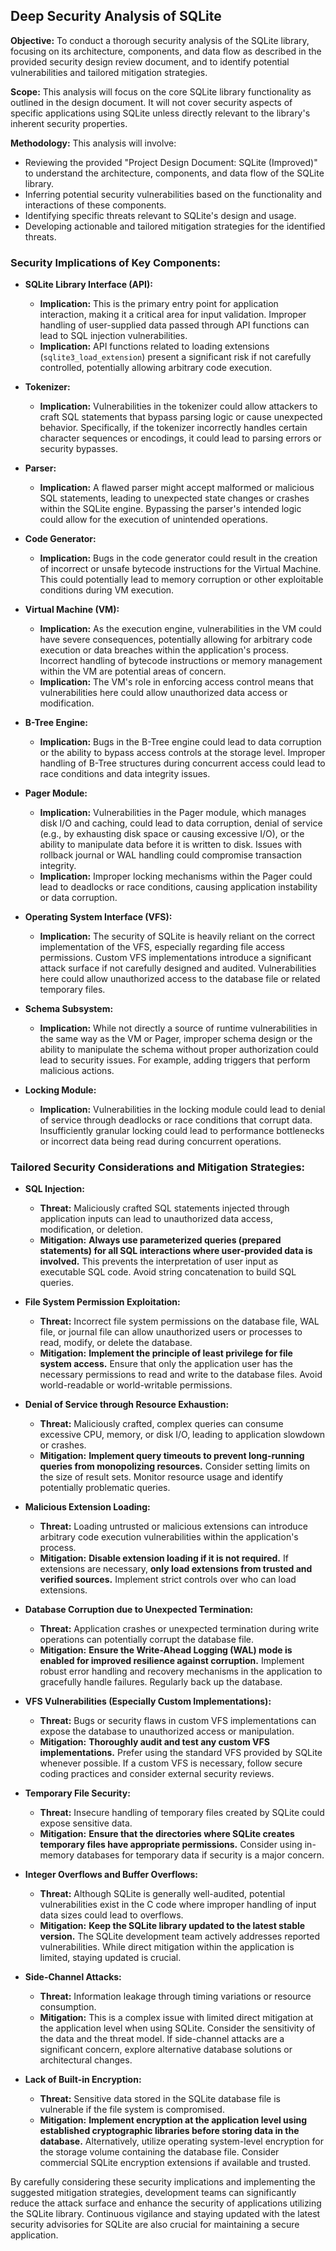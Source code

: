 ## Deep Security Analysis of SQLite

**Objective:** To conduct a thorough security analysis of the SQLite library, focusing on its architecture, components, and data flow as described in the provided security design review document, and to identify potential vulnerabilities and tailored mitigation strategies.

**Scope:** This analysis will focus on the core SQLite library functionality as outlined in the design document. It will not cover security aspects of specific applications using SQLite unless directly relevant to the library's inherent security properties.

**Methodology:** This analysis will involve:

*   Reviewing the provided "Project Design Document: SQLite (Improved)" to understand the architecture, components, and data flow of the SQLite library.
*   Inferring potential security vulnerabilities based on the functionality and interactions of these components.
*   Identifying specific threats relevant to SQLite's design and usage.
*   Developing actionable and tailored mitigation strategies for the identified threats.

### Security Implications of Key Components:

*   **SQLite Library Interface (API):**
    *   **Implication:** This is the primary entry point for application interaction, making it a critical area for input validation. Improper handling of user-supplied data passed through API functions can lead to SQL injection vulnerabilities.
    *   **Implication:**  API functions related to loading extensions (`sqlite3_load_extension`) present a significant risk if not carefully controlled, potentially allowing arbitrary code execution.

*   **Tokenizer:**
    *   **Implication:**  Vulnerabilities in the tokenizer could allow attackers to craft SQL statements that bypass parsing logic or cause unexpected behavior. Specifically, if the tokenizer incorrectly handles certain character sequences or encodings, it could lead to parsing errors or security bypasses.

*   **Parser:**
    *   **Implication:** A flawed parser might accept malformed or malicious SQL statements, leading to unexpected state changes or crashes within the SQLite engine. Bypassing the parser's intended logic could allow for the execution of unintended operations.

*   **Code Generator:**
    *   **Implication:** Bugs in the code generator could result in the creation of incorrect or unsafe bytecode instructions for the Virtual Machine. This could potentially lead to memory corruption or other exploitable conditions during VM execution.

*   **Virtual Machine (VM):**
    *   **Implication:** As the execution engine, vulnerabilities in the VM could have severe consequences, potentially allowing for arbitrary code execution or data breaches within the application's process. Incorrect handling of bytecode instructions or memory management within the VM are potential areas of concern.
    *   **Implication:** The VM's role in enforcing access control means that vulnerabilities here could allow unauthorized data access or modification.

*   **B-Tree Engine:**
    *   **Implication:**  Bugs in the B-Tree engine could lead to data corruption or the ability to bypass access controls at the storage level. Improper handling of B-Tree structures during concurrent access could lead to race conditions and data integrity issues.

*   **Pager Module:**
    *   **Implication:**  Vulnerabilities in the Pager module, which manages disk I/O and caching, could lead to data corruption, denial of service (e.g., by exhausting disk space or causing excessive I/O), or the ability to manipulate data before it is written to disk. Issues with rollback journal or WAL handling could compromise transaction integrity.
    *   **Implication:**  Improper locking mechanisms within the Pager could lead to deadlocks or race conditions, causing application instability or data corruption.

*   **Operating System Interface (VFS):**
    *   **Implication:** The security of SQLite is heavily reliant on the correct implementation of the VFS, especially regarding file access permissions. Custom VFS implementations introduce a significant attack surface if not carefully designed and audited. Vulnerabilities here could allow unauthorized access to the database file or related temporary files.

*   **Schema Subsystem:**
    *   **Implication:**  While not directly a source of runtime vulnerabilities in the same way as the VM or Pager, improper schema design or the ability to manipulate the schema without proper authorization could lead to security issues. For example, adding triggers that perform malicious actions.

*   **Locking Module:**
    *   **Implication:**  Vulnerabilities in the locking module could lead to denial of service through deadlocks or race conditions that corrupt data. Insufficiently granular locking could lead to performance bottlenecks or incorrect data being read during concurrent operations.

### Tailored Security Considerations and Mitigation Strategies:

*   **SQL Injection:**
    *   **Threat:**  Maliciously crafted SQL statements injected through application inputs can lead to unauthorized data access, modification, or deletion.
    *   **Mitigation:**  **Always use parameterized queries (prepared statements) for all SQL interactions where user-provided data is involved.** This prevents the interpretation of user input as executable SQL code. Avoid string concatenation to build SQL queries.

*   **File System Permission Exploitation:**
    *   **Threat:**  Incorrect file system permissions on the database file, WAL file, or journal file can allow unauthorized users or processes to read, modify, or delete the database.
    *   **Mitigation:**  **Implement the principle of least privilege for file system access.** Ensure that only the application user has the necessary permissions to read and write to the database files. Avoid world-readable or world-writable permissions.

*   **Denial of Service through Resource Exhaustion:**
    *   **Threat:**  Maliciously crafted, complex queries can consume excessive CPU, memory, or disk I/O, leading to application slowdown or crashes.
    *   **Mitigation:**  **Implement query timeouts to prevent long-running queries from monopolizing resources.** Consider setting limits on the size of result sets. Monitor resource usage and identify potentially problematic queries.

*   **Malicious Extension Loading:**
    *   **Threat:**  Loading untrusted or malicious extensions can introduce arbitrary code execution vulnerabilities within the application's process.
    *   **Mitigation:**  **Disable extension loading if it is not required.** If extensions are necessary, **only load extensions from trusted and verified sources.** Implement strict controls over who can load extensions.

*   **Database Corruption due to Unexpected Termination:**
    *   **Threat:**  Application crashes or unexpected termination during write operations can potentially corrupt the database file.
    *   **Mitigation:**  **Ensure the Write-Ahead Logging (WAL) mode is enabled for improved resilience against corruption.** Implement robust error handling and recovery mechanisms in the application to gracefully handle failures. Regularly back up the database.

*   **VFS Vulnerabilities (Especially Custom Implementations):**
    *   **Threat:**  Bugs or security flaws in custom VFS implementations can expose the database to unauthorized access or manipulation.
    *   **Mitigation:**  **Thoroughly audit and test any custom VFS implementations.**  Prefer using the standard VFS provided by SQLite whenever possible. If a custom VFS is necessary, follow secure coding practices and consider external security reviews.

*   **Temporary File Security:**
    *   **Threat:**  Insecure handling of temporary files created by SQLite could expose sensitive data.
    *   **Mitigation:**  **Ensure that the directories where SQLite creates temporary files have appropriate permissions.**  Consider using in-memory databases for temporary data if security is a major concern.

*   **Integer Overflows and Buffer Overflows:**
    *   **Threat:**  Although SQLite is generally well-audited, potential vulnerabilities exist in the C code where improper handling of input data sizes could lead to overflows.
    *   **Mitigation:**  **Keep the SQLite library updated to the latest stable version.** The SQLite development team actively addresses reported vulnerabilities. While direct mitigation within the application is limited, staying updated is crucial.

*   **Side-Channel Attacks:**
    *   **Threat:**  Information leakage through timing variations or resource consumption.
    *   **Mitigation:**  This is a complex issue with limited direct mitigation at the application level when using SQLite. Consider the sensitivity of the data and the threat model. If side-channel attacks are a significant concern, explore alternative database solutions or architectural changes.

*   **Lack of Built-in Encryption:**
    *   **Threat:**  Sensitive data stored in the SQLite database file is vulnerable if the file system is compromised.
    *   **Mitigation:**  **Implement encryption at the application level using established cryptographic libraries before storing data in the database.** Alternatively, utilize operating system-level encryption for the storage volume containing the database file. Consider commercial SQLite encryption extensions if available and trusted.

By carefully considering these security implications and implementing the suggested mitigation strategies, development teams can significantly reduce the attack surface and enhance the security of applications utilizing the SQLite library. Continuous vigilance and staying updated with the latest security advisories for SQLite are also crucial for maintaining a secure application.
